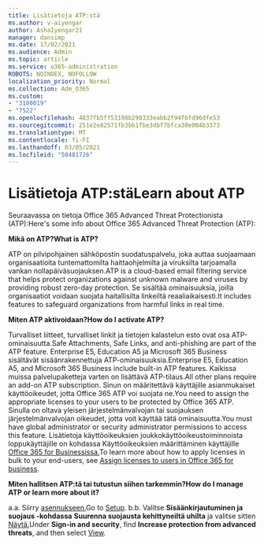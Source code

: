 ```yaml
---
title: Lisätietoja ATP:stä
ms.author: v-aiyengar
author: AshaIyengar21
manager: dansimp
ms.date: 17/02/2021
ms.audience: Admin
ms.topic: article
ms.service: o365-administration
ROBOTS: NOINDEX, NOFOLLOW
localization_priority: Normal
ms.collection: Adm_O365
ms.custom:
- "3100019"
- "7522"
ms.openlocfilehash: 4837fb5ff53198b290333eabb2f94f6fd96dfe53
ms.sourcegitcommit: 251e2e82571fb3bb1fbe3dbf7bfca30e004b3373
ms.translationtype: MT
ms.contentlocale: fi-FI
ms.lasthandoff: 03/05/2021
ms.locfileid: "50481726"
---
```

# <a name="learn-about-atp"></a><span data-ttu-id="6262c-102">Lisätietoja ATP:stä</span><span class="sxs-lookup"><span data-stu-id="6262c-102">Learn about ATP</span></span>

<span data-ttu-id="6262c-103">Seuraavassa on tietoja Office 365 Advanced Threat Protectionista (ATP):</span><span class="sxs-lookup"><span data-stu-id="6262c-103">Here's some info about Office 365 Advanced Threat Protection (ATP):</span></span>

<span data-ttu-id="6262c-104">**Mikä on ATP?**</span><span class="sxs-lookup"><span data-stu-id="6262c-104">**What is ATP?**</span></span>

<span data-ttu-id="6262c-105">ATP on pilvipohjainen sähköpostin suodatuspalvelu, joka auttaa suojaamaan organisaatioita tuntemattomilta haittaohjelmilta ja viruksilta tarjoamalla vankan nollapäiväsuojauksen.</span><span class="sxs-lookup"><span data-stu-id="6262c-105">ATP is a cloud-based email filtering service that helps protect organizations against unknown malware and viruses by providing robust zero-day protection.</span></span> <span data-ttu-id="6262c-106">Se sisältää ominaisuuksia, joilla organisaatiot voidaan suojata haitallisilta linkeiltä reaaliaikaisesti.</span><span class="sxs-lookup"><span data-stu-id="6262c-106">It includes features to safeguard organizations from harmful links in real time.</span></span>

<span data-ttu-id="6262c-107">**Miten ATP aktivoidaan?**</span><span class="sxs-lookup"><span data-stu-id="6262c-107">**How do I activate ATP?**</span></span>

<span data-ttu-id="6262c-108">Turvalliset liitteet, turvalliset linkit ja tietojen kalastelun esto ovat osa ATP-ominaisuutta.</span><span class="sxs-lookup"><span data-stu-id="6262c-108">Safe Attachments, Safe Links, and anti-phishing are part of the ATP feature.</span></span> <span data-ttu-id="6262c-109">Enterprise E5, Education A5 ja Microsoft 365 Business sisältävät sisäänrakennettuja ATP-ominaisuuksia.</span><span class="sxs-lookup"><span data-stu-id="6262c-109">Enterprise E5, Education A5, and Microsoft 365 Business include built-in ATP features.</span></span> <span data-ttu-id="6262c-110">Kaikissa muissa palvelupaketteja varten on lisättävä ATP-tilaus.</span><span class="sxs-lookup"><span data-stu-id="6262c-110">All other plans require an add-on ATP subscription.</span></span> <span data-ttu-id="6262c-111">Sinun on määritettävä käyttäjille asianmukaiset käyttöoikeudet, jotta Office 365 ATP voi suojata ne.</span><span class="sxs-lookup"><span data-stu-id="6262c-111">You need to assign the appropriate licenses to your users to be protected by Office 365 ATP.</span></span> <span data-ttu-id="6262c-112">Sinulla on oltava yleisen järjestelmänvalvojan tai suojauksen järjestelmänvalvojan oikeudet, jotta voit käyttää tätä ominaisuutta.</span><span class="sxs-lookup"><span data-stu-id="6262c-112">You must have global administrator or security administrator permissions to access this feature.</span></span> <span data-ttu-id="6262c-113">Lisätietoja käyttöoikeuksien joukkokäyttöoikeustoiminnoista loppukäyttäjille on kohdassa Käyttöoikeuksien määrittäminen käyttäjille [Office 365 for Businessissa.](https://go.microsoft.com/fwlink/?linkid=2093435)</span><span class="sxs-lookup"><span data-stu-id="6262c-113">To learn more about how to apply licenses in bulk to your end-users, see [Assign licenses to users in Office 365 for business](https://go.microsoft.com/fwlink/?linkid=2093435).</span></span>

<span data-ttu-id="6262c-114">**Miten hallitsen ATP:tä tai tutustun siihen tarkemmin?**</span><span class="sxs-lookup"><span data-stu-id="6262c-114">**How do I manage ATP or learn more about it?**</span></span>

<span data-ttu-id="6262c-115">a.</span><span class="sxs-lookup"><span data-stu-id="6262c-115">a.</span></span> <span data-ttu-id="6262c-116">Siirry [asennukseen.](https://go.microsoft.com/fwlink/p/?linkid=2075721)</span><span class="sxs-lookup"><span data-stu-id="6262c-116">Go to [Setup](https://go.microsoft.com/fwlink/p/?linkid=2075721).</span></span>
<span data-ttu-id="6262c-117">b.</span><span class="sxs-lookup"><span data-stu-id="6262c-117">b.</span></span> <span data-ttu-id="6262c-118">Valitse **Sisäänkirjautuminen ja suojaus -kohdassa** **Suurenna suojausta kehittyneiltä uhilta** ja valitse sitten [Näytä.](https://go.microsoft.com/fwlink/?linkid=2109302)</span><span class="sxs-lookup"><span data-stu-id="6262c-118">Under **Sign-in and security**, find **Increase protection from advanced threats**, and then select [View](https://go.microsoft.com/fwlink/?linkid=2109302).</span></span>
